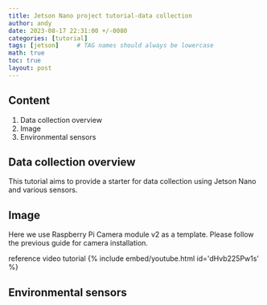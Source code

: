 ```yaml
---
title: Jetson Nano project tutorial-data collection
author: andy
date: 2023-08-17 22:31:00 +/-0080
categories: [tutorial]
tags: [jetson]     # TAG names should always be lowercase
math: true
toc: true
layout: post
---
```


## Content
1. Data collection overview
2. Image
3. Environmental sensors

## Data collection overview
This tutorial aims to provide a starter for data collection using Jetson Nano and various sensors.

## Image
Here we use Raspberry Pi Camera module v2 as a template. Please follow the previous guide for camera installation.


reference video tutorial {% include embed/youtube.html id='dHvb225Pw1s' %}


## Environmental sensors
